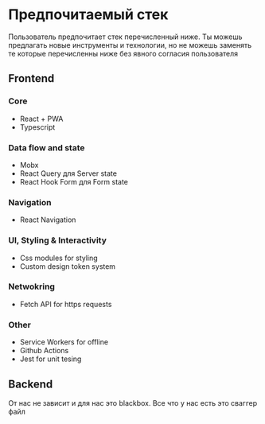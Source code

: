 # Предпочитаемый стек

Пользователь предпочитает стек перечисленный ниже.
Ты можешь предлагать новые инструменты и технологии, но не можешь заменять те которые перечисленны ниже без явного согласия пользователя

## Frontend

### Core

- React + PWA
- Typescript

### Data flow and state

- Mobx
- React Query для Server state
- React Hook Form для Form state

### Navigation

- React Navigation

### UI, Styling & Interactivity

- Css modules for styling
- Custom design token system

### Netwokring

- Fetch API for https requests

### Other

- Service Workers for offline
- Github Actions
- Jest for unit tesing

## Backend

От нас не зависит и для нас это blackbox. Все что у нас есть это сваггер файл
